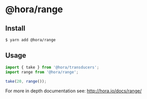 # @hora/range

## Install

```
$ yarn add @hora/range
```

## Usage

```js
import { take } from '@hora/transducers';
import range from '@hora/range';

take(20, range());
```

For more in depth documentation see: http://hora.io/docs/range/
